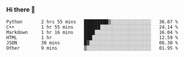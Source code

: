 ### Hi there 👋

<!--START_SECTION:waka-->

```text
Python       2 hrs 55 mins   █████████▒░░░░░░░░░░░░░░░   36.87 %
C++          1 hr 55 mins    ██████░░░░░░░░░░░░░░░░░░░   24.14 %
Markdown     1 hr 16 mins    ████░░░░░░░░░░░░░░░░░░░░░   16.04 %
HTML         1 hr            ███░░░░░░░░░░░░░░░░░░░░░░   12.59 %
JSON         30 mins         █▓░░░░░░░░░░░░░░░░░░░░░░░   06.30 %
Other        9 mins          ▒░░░░░░░░░░░░░░░░░░░░░░░░   01.95 %
```

<!--END_SECTION:waka-->
